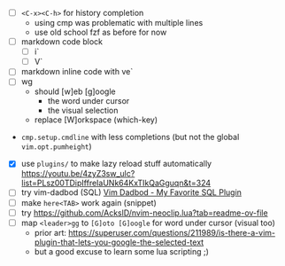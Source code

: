 - [ ] `<C-x><C-h>` for history completion
	- using cmp was problematic with multiple lines
	- use old school fzf as before for now
- [ ] markdown code block
	- [ ] i`<Tab>
	- [ ] V`
- [ ] markdown inline code with ve`
- [ ] <leader>wg
	- should [w]eb [g]oogle
		- the word under cursor
		- the visual selection
	- replace [W]orkspace (which-key)
- `cmp.setup.cmdline` with less completions (but not the global `vim.opt.pumheight`)
- [x] use `plugins/` to make lazy reload stuff automatically
	  https://youtu.be/4zyZ3sw_ulc?list=PLsz00TDipIffreIaUNk64KxTIkQaGguqn&t=324
- [ ] try vim-dadbod (SQL)
	  [Vim Dadbod - My Favorite SQL Plugin](https://www.youtube.com/watch?v=ALGBuFLzDSA)
- [ ] make `here<TAB>` work again (snippet)
- [ ] try https://github.com/AckslD/nvim-neoclip.lua?tab=readme-ov-file
- [ ] map `<leader>gg` to `[G]oto [G]oogle` for word under cursor (visual too)
	- prior art: https://superuser.com/questions/211989/is-there-a-vim-plugin-that-lets-you-google-the-selected-text
	- but a good excuse to learn some lua scripting ;)
